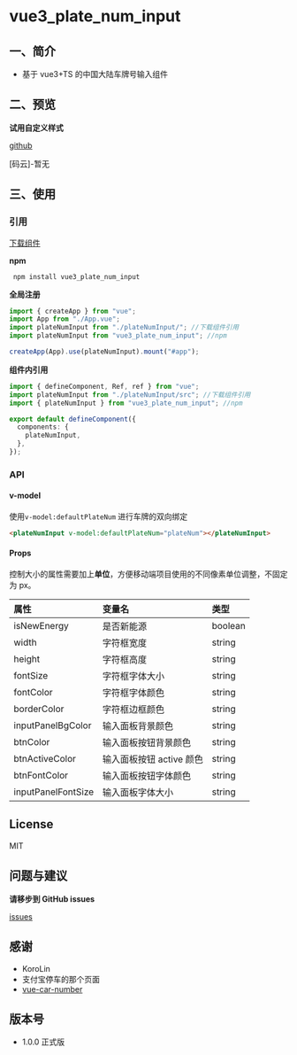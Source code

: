 # vue3_plate_num_input

## 一、简介

- 基于 vue3+TS 的中国大陆车牌号输入组件

## 二、预览

**试用自定义样式**

[github](https://reregi.github.io/vue3_plate_num_input/)

[码云]-暂无

## 三、使用

### 引用

[下载组件](https://github.com/Reregi/plate_input-/releases/)

**npm**

```
 npm install vue3_plate_num_input
```

**全局注册**

```ts
import { createApp } from "vue";
import App from "./App.vue";
import plateNumInput from "./plateNumInput/"; //下载组件引用
import plateNumInput from "vue3_plate_num_input"; //npm

createApp(App).use(plateNumInput).mount("#app");
```

**组件内引用**

```ts
import { defineComponent, Ref, ref } from "vue";
import plateNumInput from "./plateNumInput/src"; //下载组件引用
import { plateNumInput } from "vue3_plate_num_input"; //npm

export default defineComponent({
  components: {
    plateNumInput,
  },
});
```

### API

#### v-model

使用`v-model:defaultPlateNum` 进行车牌的双向绑定

```html
<plateNumInput v-model:defaultPlateNum="plateNum"></plateNumInput>
```

#### Props

控制大小的属性需要加上**单位**，方便移动端项目使用的不同像素单位调整，不固定为 px。

| 属性               | 变量名                   | 类型    |
| :----------------- | :----------------------- | :------ |
| isNewEnergy        | 是否新能源               | boolean |
| width              | 字符框宽度               | string  |
| height             | 字符框高度               | string  |
| fontSize           | 字符框字体大小           | string  |
| fontColor          | 字符框字体颜色           | string  |
| borderColor        | 字符框边框颜色           | string  |
| inputPanelBgColor  | 输入面板背景颜色         | string  |
| btnColor           | 输入面板按钮背景颜色     | string  |
| btnActiveColor     | 输入面板按钮 active 颜色 | string  |
| btnFontColor       | 输入面板按钮字体颜色     | string  |
| inputPanelFontSize | 输入面板字体大小         | string  |

## License

MIT

## 问题与建议

**请移步到 GitHub issues**

[issues](https://github.com/Reregi/plate_input-/issues)

## 感谢

- KoroLin
- 支付宝停车的那个页面
- [vue-car-number](https://github.com/windy-boy/vue-car-number)

## 版本号

- 1.0.0
  正式版
